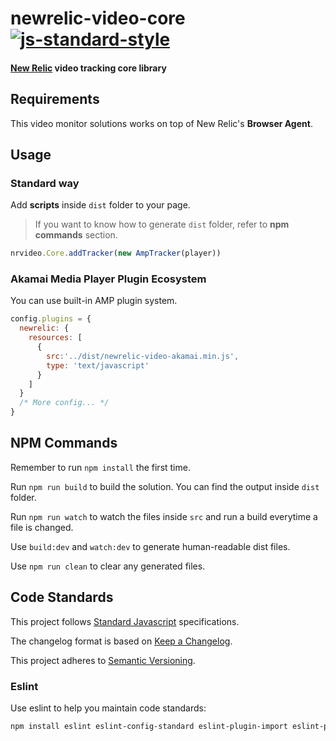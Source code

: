 # newrelic-video-core [![js-standard-style](https://img.shields.io/badge/code%20style-standard-brightgreen.svg)](http://standardjs.com)
#### [New Relic](http://newrelic.com) video tracking core library

## Requirements
This video monitor solutions works on top of New Relic's **Browser Agent**.

## Usage
### Standard way
Add **scripts** inside ```dist``` folder to your page.

> If you want to know how to generate ```dist``` folder, refer to **npm commands** section.

```js
nrvideo.Core.addTracker(new AmpTracker(player))
```
### Akamai Media Player Plugin Ecosystem
You can use built-in AMP plugin system.

```js
config.plugins = {
  newrelic: {
    resources: [
      { 
        src:'../dist/newrelic-video-akamai.min.js', 
        type: 'text/javascript' 
      }
    ]
  }
  /* More config... */
}
```

## NPM Commands
Remember to run ```npm install``` the first time.

Run ```npm run build``` to build the solution. You can find the output inside ```dist``` folder.

Run ```npm run watch``` to watch the files inside ```src``` and run a build everytime a file is changed.

Use ```build:dev``` and ```watch:dev``` to generate human-readable dist files.

Use ```npm run clean``` to clear any generated files.


## Code Standards
This project follows [Standard Javascript](https://standardjs.com/) specifications.

The changelog format is based on [Keep a Changelog](http://keepachangelog.com/en/1.0.0/).

This project adheres to [Semantic Versioning](http://semver.org/spec/v2.0.0.html).

### Eslint
Use eslint to help you maintain code standards:
```bash
npm install eslint eslint-config-standard eslint-plugin-import eslint-plugin-mocha eslint-plugin-node eslint-plugin-promise eslint-plugin-standard --global
````
